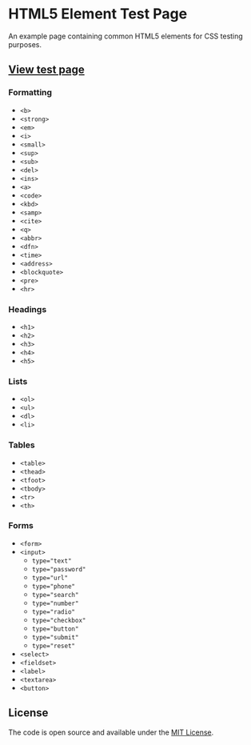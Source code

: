# HTML5 Element Test Page

An example page containing common HTML5 elements for CSS testing purposes.

## [View test page](https://taniarascia.github.io/html5-test)

### Formatting

* `<b>`
* `<strong>`
* `<em>`
* `<i>`
* `<small>`
* `<sup>`
* `<sub>`
* `<del>`
* `<ins>`
* `<a>`
* `<code>`
* `<kbd>`
* `<samp>`
* `<cite>`
* `<q>`
* `<abbr>`
* `<dfn>`
* `<time>`
* `<address>`
* `<blockquote>`
* `<pre>`
* `<hr>`

### Headings

* `<h1>`
* `<h2>`
* `<h3>`
* `<h4>`
* `<h5>`

### Lists

* `<ol>`
* `<ul>`
* `<dl>`
* `<li>`

### Tables

* `<table>`
* `<thead>`
* `<tfoot>`
* `<tbody>`
* `<tr>`
* `<th>`

### Forms

* `<form>`
* `<input>`
  * `type="text"`
  * `type="password"`
  * `type="url"`
  * `type="phone"`
  * `type="search"`
  * `type="number"`
  * `type="radio"`
  * `type="checkbox"`
  * `type="button"`
  * `type="submit"`
  * `type="reset"`
* `<select>`
* `<fieldset>`
* `<label>`
* `<textarea>`
* `<button>`

## License

The code is open source and available under the [MIT License](LICENSE.md).